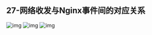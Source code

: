 ## 27-网络收发与Nginx事件间的对应关系
![img](https://raw.githubusercontent.com/fanpan26/nginx-study/master/nginx/nginx-27-20190410192818.png)
![img](https://raw.githubusercontent.com/fanpan26/nginx-study/master/nginx/nginx-27-20190410192847.png)
![img](https://raw.githubusercontent.com/fanpan26/nginx-study/master/nginx/nginx-27-20190410192933.png)